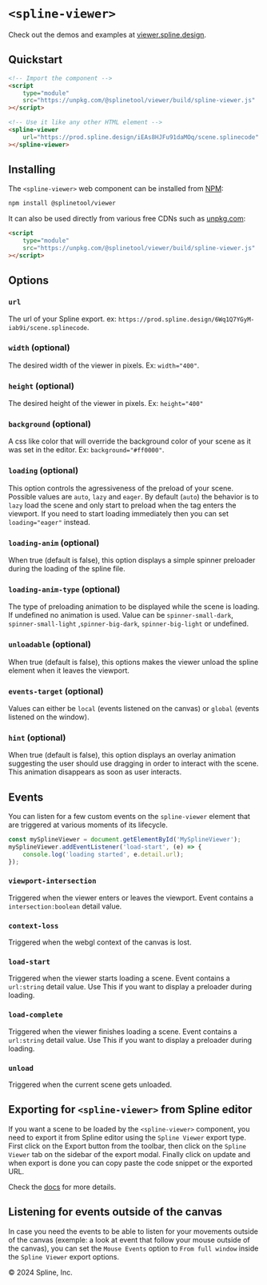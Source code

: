 # `<spline-viewer>`

Check out the demos and examples at [viewer.spline.design](https://viewer.spline.design).

## Quickstart

```html
<!-- Import the component -->
<script
	type="module"
	src="https://unpkg.com/@splinetool/viewer/build/spline-viewer.js"
></script>

<!-- Use it like any other HTML element -->
<spline-viewer
	url="https://prod.spline.design/iEAs8HJFu91daMOq/scene.splinecode"
></spline-viewer>
```

## Installing

The `<spline-viewer>` web component can be installed from [NPM](https://npmjs.org):

```sh
npm install @splinetool/viewer
```

It can also be used directly from various free CDNs such as [unpkg.com](https://unpkg.com):

```html
<script
	type="module"
	src="https://unpkg.com/@splinetool/viewer/build/spline-viewer.js"
></script>
```

## Options

### `url`

The url of your Spline export. ex: `https://prod.spline.design/6Wq1Q7YGyM-iab9i/scene.splinecode`.

### `width` (optional)

The desired width of the viewer in pixels. Ex: `width="400"`.

### `height` (optional)

The desired height of the viewer in pixels. Ex: `height="400"`

### `background` (optional)

A css like color that will override the background color of your scene as it was set in the editor. Ex: `background="#ff0000"`.

### `loading` (optional)

This option controls the agressiveness of the preload of your scene. Possible values are `auto`, `lazy` and `eager`. By default (`auto`) the behavior is to `lazy` load the scene and only start to preload when the tag enters the viewport. If you need to start loading immediately then you can set `loading="eager"` instead.

### `loading-anim` (optional)

When true (default is false), this option displays a simple spinner preloader during the loading of the spline file.

### `loading-anim-type` (optional)

The type of preloading animation to be displayed while the scene is loading. If undefined no animation is used. Value can be `spinner-small-dark`, `spinner-small-light` ,`spinner-big-dark`, `spinner-big-light` or undefined.

### `unloadable` (optional)

When true (default is false), this options makes the viewer unload the spline element when it leaves the viewport.

### `events-target` (optional)

Values can either be `local` (events listened on the canvas) or `global` (events listened on the window).

### `hint` (optional)

When true (default is false), this option displays an overlay animation suggesting the user should use dragging in order to interact with the scene. This animation disappears as soon as user interacts.

## Events

You can listen for a few custom events on the `spline-viewer` element that are triggered at various moments of its lifecycle.

```js
const mySplineViewer = document.getElementById('MySplineViewer');
mySplineViewer.addEventListener('load-start', (e) => {
	console.log('loading started', e.detail.url);
});
```

### `viewport-intersection`

Triggered when the viewer enters or leaves the viewport. Event contains a `intersection:boolean` detail value.

### `context-loss`

Triggered when the webgl context of the canvas is lost.

### `load-start`

Triggered when the viewer starts loading a scene. Event contains a `url:string` detail value. Use This if you want to display a preloader during loading.

### `load-complete`

Triggered when the viewer finishes loading a scene. Event contains a `url:string` detail value. Use This if you want to display a preloader during loading.

### `unload`

Triggered when the current scene gets unloaded.

## Exporting for `<spline-viewer>` from Spline editor

If you want a scene to be loaded by the `<spline-viewer>` component, you need to export it from Spline editor using the `Spline Viewer` export type. First click on the Export button from the toolbar, then click on the `Spline Viewer` tab on the sidebar of the export modal. Finally click on update and when export is done you can copy paste the code snippet or the exported URL.

Check the [docs](https://docs.spline.design/67b4c8ec0d2b46dd8588a99a7e94db6e) for more details.

## Listening for events outside of the canvas

In case you need the events to be able to listen for your movements outside of the canvas (exemple: a look at event that follow your mouse outside of the canvas), you can set the `Mouse Events` option to `From full window` inside the `Spline Viewer` export options.

© 2024 Spline, Inc.
